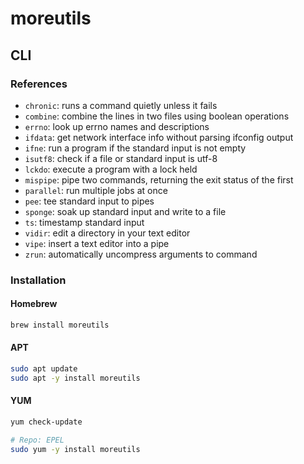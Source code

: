 # moreutils

## CLI

### References

- `chronic`: runs a command quietly unless it fails
- `combine`: combine the lines in two files using boolean operations
- `errno`: look up errno names and descriptions
- `ifdata`: get network interface info without parsing ifconfig output
- `ifne`: run a program if the standard input is not empty
- `isutf8`: check if a file or standard input is utf-8
- `lckdo`: execute a program with a lock held
- `mispipe`: pipe two commands, returning the exit status of the first
- `parallel`: run multiple jobs at once
- `pee`: tee standard input to pipes
- `sponge`: soak up standard input and write to a file
- `ts`: timestamp standard input
- `vidir`: edit a directory in your text editor
- `vipe`: insert a text editor into a pipe
- `zrun`: automatically uncompress arguments to command

### Installation

#### Homebrew

```sh
brew install moreutils
```

#### APT

```sh
sudo apt update
sudo apt -y install moreutils
```

#### YUM

```sh
yum check-update

# Repo: EPEL
sudo yum -y install moreutils
```
